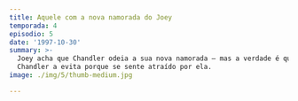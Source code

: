 ```yaml
---
title: Aquele com a nova namorada do Joey
temporada: 4
episodio: 5
date: '1997-10-30'
summary: >-
  Joey acha que Chandler odeia a sua nova namorada – mas a verdade é que
  Chandler a evita porque se sente atraído por ela.
image: ./img/5/thumb-medium.jpg

---
```

